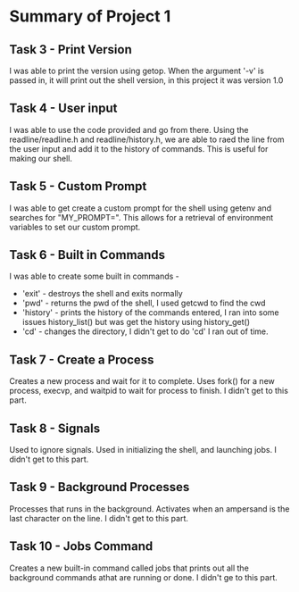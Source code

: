 # Summary of Project 1

## Task 3 - Print Version

I was able to print the version using getop. When the argument '-v' is passed in, it will print out the shell version, in this project it was version 1.0

## Task 4 - User input

I was able to use the code provided and go from there. Using the readline/readline.h and readline/history.h, we are able to raed the line from the user input and add it to the history of commands. This is useful for making our shell.

## Task 5 - Custom Prompt 

I was able to get create a custom prompt for the shell using getenv and searches for "MY_PROMPT=". This allows for a retrieval of environment variables to set our custom prompt.

## Task 6 - Built in Commands

I was able to create some built in commands - 
- 'exit' - destroys the shell and exits normally 
- 'pwd' - returns the pwd of the shell, I used getcwd to find the cwd
- 'history' - prints the history of the commands entered, I ran into some issues history_list() but was get the history using history_get()
- 'cd' - changes the directory, I didn't get to do 'cd' I ran out of time.

## Task 7 - Create a Process

Creates a new process and wait for it to complete. Uses fork() for a new process, execvp, and waitpid to wait for process to finish. I didn't get to this part.

## Task 8 - Signals
Used to ignore signals. Used in initializing the shell, and launching jobs. I didn't get to this part.

## Task 9 - Background Processes
Processes that runs in the background. Activates when an ampersand is the last character on the line. I didn't get to this part.

## Task 10 - Jobs Command
Creates a new built-in command called jobs that prints out all the background commands athat are running or done. I didn't ge to this part. 